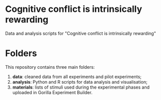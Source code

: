 # Cognitive conflict is intrinsically rewarding
Data and analysis scripts for "Cognitive conflict is intrinsically rewarding"

# Folders
This repository contains three main folders:
1. **data**: cleaned data from all experiments and pilot experiments;
2. **analysis**: Python and R scripts for data analysis and visualisation;
3. **materials**: lists of stimuli used during the experimental phases and uploaded in Gorilla Experiment Builder.

